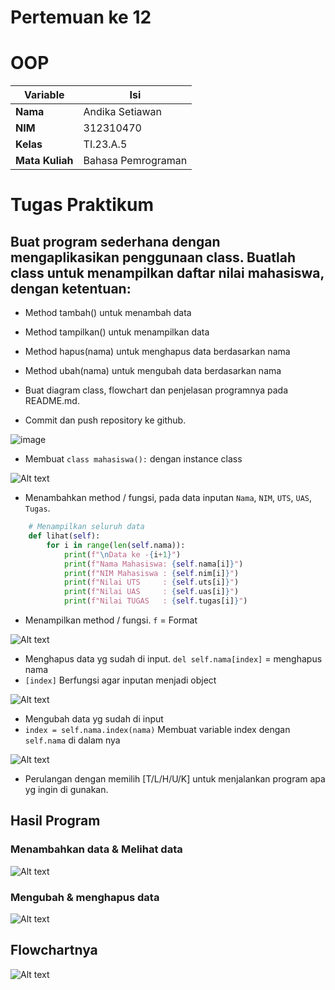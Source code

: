 # Pertemuan ke 12
# OOP

| Variable | Isi |
| -------- | --- |
| **Nama** | Andika Setiawan |
| **NIM** | 312310470 |
| **Kelas** | TI.23.A.5 |
| **Mata Kuliah** | Bahasa Pemrograman |

# Tugas Praktikum

## Buat program sederhana dengan mengaplikasikan penggunaan class. Buatlah class untuk menampilkan daftar nilai mahasiswa, dengan ketentuan:
- Method tambah() untuk menambah data
- Method tampilkan() untuk menampilkan data
- Method hapus(nama) untuk menghapus data berdasarkan nama
- Method ubah(nama) untuk mengubah data berdasarkan nama

- Buat diagram class, flowchart dan penjelasan programnya pada
README.md.
- Commit dan push repository ke github.


![image](https://github.com/AndikaSTWN/praktikum12/assets/147571757/7f327050-bdc1-496d-97f9-ad22108bc6fd)


* Membuat ```class mahasiswa():``` dengan instance class

![Alt text](Gambar/Gambar.png)

* Menambahkan method / fungsi, pada data inputan `Nama`, `NIM`, `UTS`, `UAS`, `Tugas`.
```python
    # Menampilkan seluruh data 
    def lihat(self):
        for i in range(len(self.nama)):
            print(f"\nData ke -{i+1}")
            print(f"Nama Mahasiswa: {self.nama[i]}")
            print(f"NIM Mahasiswa : {self.nim[i]}")
            print(f"Nilai UTS     : {self.uts[i]}")
            print(f"Nilai UAS     : {self.uas[i]}")
            print(f"Nilai TUGAS   : {self.tugas[i]}")
```
* Menampilkan method / fungsi. `f` = Format

![Alt text](Gambar/image-1.png)
* Menghapus data yg sudah di input. ```del self.nama[index]``` = menghapus nama
* ```[index]``` Berfungsi agar inputan menjadi object

![Alt text](Gambar/image-3.png)
* Mengubah data yg sudah di input
* ```index = self.nama.index(nama)``` Membuat variable index dengan ```self.nama``` di dalam nya

![Alt text](Gambar/image-2.png)

* Perulangan dengan memilih [T/L/H/U/K] untuk menjalankan program apa yg ingin di gunakan.

## Hasil Program
### Menambahkan data & Melihat data
![Alt text](Gambar/Gambar%201.png)

### Mengubah & menghapus data
![Alt text](Gambar/Gambar%202.png)

## Flowchartnya 
![Alt text](Gambar/flowcharts.png)
